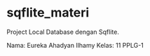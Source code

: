 # sqflite_materi

Project Local Database dengan Sqflite. 
 
Nama: Eureka Ahadyan Ilhamy 
Kelas: 11 PPLG-1
